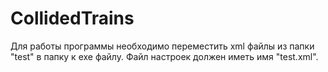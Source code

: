 # CollidedTrains
Для работы программы необходимо переместить xml файлы из папки "test" в папку к exe файлу. 
Файл настроек должен иметь имя "test.xml".
